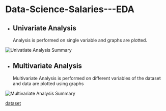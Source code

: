 # Data-Science-Salaries---EDA

- ## Univariate Analysis
     Analysis is performed on single variable and graphs are plotted.

![Univatiate Analysis Summary](https://github.com/kunal260100/Data-Science-Salaries---EDA/assets/113965493/7f80ee0f-e06f-45ff-a8a3-a4943ed42c62)



- ## Multivariate Analysis
     Multivariate Analysis is performed on different variables of the dataset and data are plotted using graphs

![Multivariate Analysis Summary](https://github.com/kunal260100/Data-Science-Salaries---EDA/assets/113965493/3521c956-e5d8-4376-82e9-f7ca68091d1c)


[dataset](https://www.kaggle.com/datasets/arnabchaki/data-science-salaries-2023)
